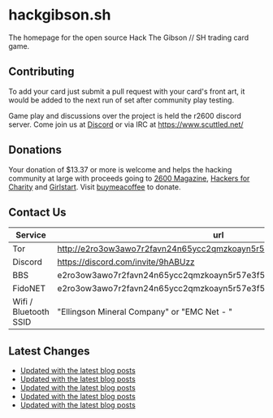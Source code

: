 # hackgibson.sh
The homepage for the open source Hack The Gibson // SH trading card game.


## Contributing

To add your card just submit a pull request with your card's front art, it would be added to the next run of set after community play testing.

Game play and discussions over the project is held the r2600 discord server. Come join us at [Discord](https://discord.com/invite/9hABUzz) or via IRC at https://www.scuttled.net/


## Donations

Your donation of $13.37 or more is welcome and helps the hacking community at large with proceeds going to [2600 Magazine](https://2600.com/), [Hackers for Charity](https://hackersforcharity.org) and [Girlstart](https://girlstart.org).  Visit [buymeacoffee](https://www.buymeacoffee.com/hackgibson.sh) to donate.


## Contact Us

Service | url
-|-
Tor | http://e2ro3ow3awo7r2favn24n65ycc2qmzkoayn5r57e3f56nvjwdcgg32ad.onion
Discord | https://discord.com/invite/9hABUzz
BBS | e2ro3ow3awo7r2favn24n65ycc2qmzkoayn5r57e3f56nvjwdcgg32ad.onion:23
FidoNET | e2ro3ow3awo7r2favn24n65ycc2qmzkoayn5r57e3f56nvjwdcgg32ad.onion:24554
Wifi / Bluetooth SSID | "Ellingson Mineral Company" or "EMC Net - <fidonet address>"

## Latest Changes
<!-- BLOG-POST-LIST:START -->
- [Updated with the latest blog posts](https://github.com/DFW2600/hackgibson.sh/commit/d3762d51e32d331bea8dc66ed9c43d0ea30e27c3)
- [Updated with the latest blog posts](https://github.com/DFW2600/hackgibson.sh/commit/a65892c83435c3c504341f32ad99e005ff7fe2d0)
- [Updated with the latest blog posts](https://github.com/DFW2600/hackgibson.sh/commit/170260c70d88518d3671cf4c13b10e4a80b1d335)
- [Updated with the latest blog posts](https://github.com/DFW2600/hackgibson.sh/commit/24f79efdbb13760fad7eec20e7b0b65931590634)
- [Updated with the latest blog posts](https://github.com/DFW2600/hackgibson.sh/commit/7962a99bce15b842db5d4f44280bd42b0ed092a8)
<!-- BLOG-POST-LIST:END -->
